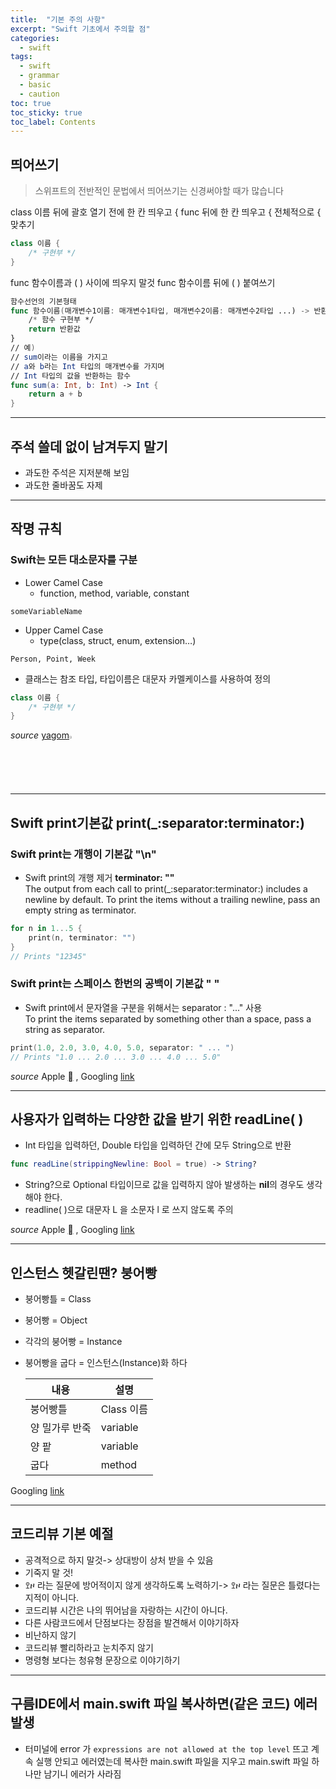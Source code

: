```yaml
---
title:  "기본 주의 사항"
excerpt: "Swift 기초에서 주의할 점"
categories: 
  - swift
tags:
  - swift
  - grammar
  - basic
  - caution 
toc: true
toc_sticky: true
toc_label: Contents
---
```

## 띄어쓰기  
>스위프트의 전반적인 문법에서 띄어쓰기는 신경써야할 때가 많습니다  

class 이름 뒤에 괄호 열기 전에 한 칸 띄우고 {  func 뒤에 한 칸 띄우고 { 전체적으로 { 맞추기
```swift
class 이름 {
    /* 구현부 */
}
```
func 함수이름과 ( ) 사이에 띄우지 말것 func 함수이름 뒤에 ( ) 붙여쓰기
```swift
함수선언의 기본형태
func 함수이름(매개변수1이름: 매개변수1타입, 매개변수2이름: 매개변수2타입 ...) -> 반환타입 {
    /* 함수 구현부 */
    return 반환값
}
// 예)
// sum이라는 이름을 가지고
// a와 b라는 Int 타입의 매개변수를 가지며
// Int 타입의 값을 반환하는 함수
func sum(a: Int, b: Int) -> Int {
    return a + b
}
```
---
## 주석 쓸데 없이 남겨두지 말기
* 과도한 주석은 지저분해 보임
* 과도한 줄바꿈도 자제
---
## 작명 규칙
### Swift는 모든 대소문자를 구분
* Lower Camel Case  
  * function, method, variable, constant  
```
someVariableName
```
* Upper Camel Case  
  * type(class, struct, enum, extension…)
```
Person, Point, Week
```

* 클래스는 참조 타입, 타입이름은 대문자 카멜케이스를 사용하여 정의
```swift
class 이름 {
    /* 구현부 */
}
```
*source* [yagom<img class="sc-iiUIRa fvYjnF" alt="" src="https://i.vimeocdn.com/portrait/41840579_75x75.webp" srcset="https://i.vimeocdn.com/portrait/41840579_150x150.webp 2x" width=2%>](https://yagom.net/courses/swift-basic/lessons/%EA%B8%B0%EC%B4%88%EA%B0%9C%EB%85%90/
)

---
## Swift print기본값 print(_:separator:terminator:) 
### Swift print는 개행이 기본값 **"\n"**
* Swift print의 개행 제거 **terminator: ""**  
The output from each call to print(_:separator:terminator:) includes a newline by default. To print the items without a trailing newline, pass an empty string as terminator.
```swift
for n in 1...5 {
    print(n, terminator: "")
}
// Prints "12345"
```

### Swift print는 스페이스 한번의 공백이 기본값 **" "**
* Swift print에서 문자열을 구분을 위해서는 separator : "..." 사용   
To print the items separated by something other than a space, pass a string as separator.
```swift
print(1.0, 2.0, 3.0, 4.0, 5.0, separator: " ... ")
// Prints "1.0 ... 2.0 ... 3.0 ... 4.0 ... 5.0"
```
*source* Apple [](
    https://developer.apple.com/documentation/swift/1541053-print
) , Googling [link](https://zeddios.tistory.com/86)

---
## 사용자가 입력하는 다양한 값을 받기 위한 readLine( )
* Int 타입을 입력하던, Double 타입을 입력하던 간에 모두 String으로 반환
```swift
func readLine(strippingNewline: Bool = true) -> String?
```
* String?으로 Optional 타입이므로 값을 입력하지 않아 발생하는 **nil**의 경우도 생각해야 한다.  
* readline( )으로 대문자 L 을 소문자 l 로 쓰지 않도록 주의

*source* Apple [](
    https://developer.apple.com/documentation/swift/1641199-readline
) , Googling [link](https://leechamin.tistory.com/402)

---
## 인스턴스 헷갈린땐? 붕어빵
* 붕어빵틀 = Class
* 붕어빵 = Object
* 각각의 붕어빵 = Instance
* 붕어빵을 굽다 = 인스턴스(Instance)화 하다

    |내용|설명|
    |---|---|
    |붕어빵틀|Class 이름|
    |양 밀가루 반죽|variable|
    |양 팥 |variable|
    |굽다 |method|


Googling [link](https://victor8481.tistory.com/280)

---
## 코드리뷰 기본 예절
* 공격적으로 하지 말것-> 상대방이 상처 받을 수 있음
* 기죽지 말 것!
* ꖶዞ 라는 질문에 방어적이지 않게 생각하도록 노력하기-> ꖶዞ 라는 질문은 틀렸다는 지적이 아니다.
* 코드리뷰 시간은 나의 뛰어남을 자랑하는 시간이 아니다.
* 다른 사람코드에서 단점보다는 장점을 발견해서 이야기하자
* 비난하지 않기
* 코드리뷰 빨리하라고 눈치주지 않기
* 명령형 보다는 청유형 문장으로 이야기하기  

---

## 구름IDE에서 main.swift 파일 복사하면(같은 코드) 에러 발생
* 터미널에 error 가 `expressions are not allowed at the top level` 뜨고 계속 실행 안되고 에러였는데 복사한 main.swift 파일을 지우고 main.swift 파일 하나만 남기니 에러가 사라짐
